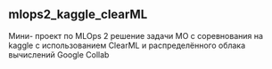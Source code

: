 ## mlops2_kaggle_clearML
Мини- проект по MLOps 2 решение задачи МО с соревнования на kaggle c использованием ClearML 
и распределённого облака вычислений Google Collab
